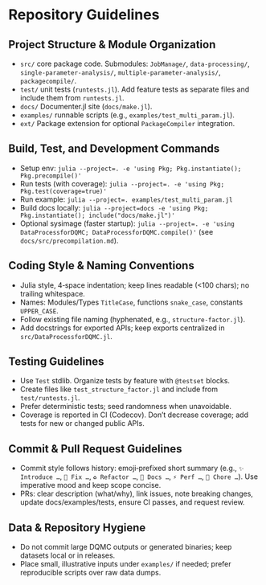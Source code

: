 # Repository Guidelines

## Project Structure & Module Organization
- `src/` core package code. Submodules: `JobManage/`, `data-processing/`, `single-parameter-analysis/`, `multiple-parameter-analysis/`, `packagecompile/`.
- `test/` unit tests (`runtests.jl`). Add feature tests as separate files and include them from `runtests.jl`.
- `docs/` Documenter.jl site (`docs/make.jl`).
- `examples/` runnable scripts (e.g., `examples/test_multi_param.jl`).
- `ext/` Package extension for optional `PackageCompiler` integration.

## Build, Test, and Development Commands
- Setup env: `julia --project=. -e 'using Pkg; Pkg.instantiate(); Pkg.precompile()'`
- Run tests (with coverage): `julia --project=. -e 'using Pkg; Pkg.test(coverage=true)'`
- Run example: `julia --project=. examples/test_multi_param.jl`
- Build docs locally: `julia --project=docs -e 'using Pkg; Pkg.instantiate(); include("docs/make.jl")'`
- Optional sysimage (faster startup): `julia --project=. -e 'using DataProcessforDQMC; DataProcessforDQMC.compile()'` (see `docs/src/precompilation.md`).

## Coding Style & Naming Conventions
- Julia style, 4‑space indentation; keep lines readable (<100 chars); no trailing whitespace.
- Names: Modules/Types `TitleCase`, functions `snake_case`, constants `UPPER_CASE`.
- Follow existing file naming (hyphenated, e.g., `structure-factor.jl`).
- Add docstrings for exported APIs; keep exports centralized in `src/DataProcessforDQMC.jl`.

## Testing Guidelines
- Use `Test` stdlib. Organize tests by feature with `@testset` blocks.
- Create files like `test_structure_factor.jl` and include from `test/runtests.jl`.
- Prefer deterministic tests; seed randomness when unavoidable.
- Coverage is reported in CI (Codecov). Don’t decrease coverage; add tests for new or changed public APIs.

## Commit & Pull Request Guidelines
- Commit style follows history: emoji‑prefixed short summary (e.g., `✨ Introduce …`, `🐛 Fix …`, `♻️ Refactor …`, `📝 Docs …`, `⚡️ Perf …`, `🔨 Chore …`). Use imperative mood and keep scope concise.
- PRs: clear description (what/why), link issues, note breaking changes, update docs/examples/tests, ensure CI passes, and request review.

## Data & Repository Hygiene
- Do not commit large DQMC outputs or generated binaries; keep datasets local or in releases.
- Place small, illustrative inputs under `examples/` if needed; prefer reproducible scripts over raw data dumps.
